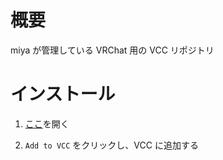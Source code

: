# 概要

miya が管理している VRChat 用の VCC リポジトリ

# インストール

1. [ここ](https://miya-kan.github.io/vpm-repository/)を開く

2. `Add to VCC` をクリックし、VCC に追加する
